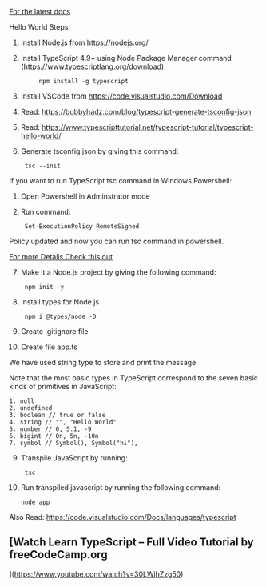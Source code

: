 [For the latest docs](https://www.typescriptlang.org/docs/)


Hello World Steps:

1. Install Node.js from https://nodejs.org/

2. Install TypeScript 4.9+ using Node Package Manager command (https://www.typescriptlang.org/download):  

			npm install -g typescript

3. Install VSCode from https://code.visualstudio.com/Download

4. Read: https://bobbyhadz.com/blog/typescript-generate-tsconfig-json

5. Read: https://www.typescripttutorial.net/typescript-tutorial/typescript-hello-world/

6. Generate tsconfig.json by giving this command:

		tsc --init

If you want to run TypeScript tsc command in Windows Powershell:

1. Open Powershell in Adminstrator mode
2. Run command: 

		Set-ExecutionPolicy RemoteSigned

Policy updated and now you can run tsc command in powershell.

[For more Details Check this out](https://islenmisveri.wordpress.com/2021/01/31/working-with-scripts-in-powershell-typescript-compiler-tsc-problem-fix/)


7. Make it a Node.js project by giving the following command:

		npm init -y

8. Install types for Node.js

		npm i @types/node -D

9. Create .gitignore file


10. Create file app.ts

We have used string type to store and print the message.

Note that the most basic types in TypeScript correspond to the seven basic kinds of primitives in JavaScript:

	1. null
	2. undefined
	3. boolean // true or false
	4. string // "", "Hello World"
	5. number // 0, 5.1, -9
	6. bigint // 0n, 5n, -10n
	7. symbol // Symbol(), Symbol("hi"),

9. Transpile JavaScript by running:

		tsc

10. Run transpiled javascript by running the following command:

		node app

		
Also Read:
https://code.visualstudio.com/Docs/languages/typescript

## [Watch Learn TypeScript – Full Video Tutorial by freeCodeCamp.org
](https://www.youtube.com/watch?v=30LWjhZzg50)
